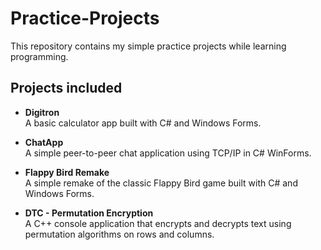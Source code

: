 # Practice-Projects

This repository contains my simple practice projects while learning programming.

## Projects included

- **Digitron**  
  A basic calculator app built with C# and Windows Forms.

- **ChatApp**  
  A simple peer-to-peer chat application using TCP/IP in C# WinForms.

- **Flappy Bird Remake**  
  A simple remake of the classic Flappy Bird game built with C# and Windows Forms.

- **DTC - Permutation Encryption**  
  A C++ console application that encrypts and decrypts text using permutation algorithms on rows and columns.
